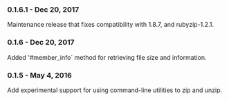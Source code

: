 ### 0.1.6.1 - Dec 20, 2017

Maintenance release that fixes compatibility with 1.8.7, and rubyzip-1.2.1.

### 0.1.6 - Dec 20, 2017

Added '#member_info` method for retrieving file size and information.

### 0.1.5 - May 4, 2016

Add experimental support for using command-line utilities to zip and unzip.
